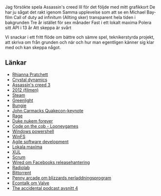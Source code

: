 Jag försökte spela Assassin's creed III för det följde med mitt grafikkort
De har ju sågat det rakt igenom
Samma upplevelse som att se en Michael Bay-film
Call of duty ad infinitum
(Allting sker) transparent hela tiden i bakgrunden
Tre år istället för sex månader
Fast i ett lokalt maxima
Polera sitt API i 13 år
Att skeppa är svårt

Vi snackar i ett fritt flöde om bättre och sämre spel, teknikerstyrda projekt, att skriva om från grunden och när och hur man egentligen känner sig klar med och kan skeppa något.

## Länkar ##
* [Rhianna Pratchett](http://en.wikipedia.org/wiki/Rhianna_Pratchett)
* [Crystal dynamics](http://en.wikipedia.org/wiki/Crystal_Dynamics)
* [Assassin's creed 3](http://en.wikipedia.org/wiki/Assassin%27s_Creed_III)
* [2012 (filmen)](http://www.rottentomatoes.com/m/2012/)
* [Steam](http://store.steampowered.com)
* [Greenlight](http://steamcommunity.com/greenlight/)
* [Bungie](http://www.bungie.net)
* [John Carmacks Quakecon-keynote]()
* [Rage](http://www.rage.com)
* [Duke nukem forever](http://en.wikipedia.org/wiki/Duke_Nukem_Forever)
* [Code on the cob - Looneygames](http://www.loonygames.com/content/1.33/cotc/)
* [Windows powershell](http://en.wikipedia.org/wiki/PowerShell)
* [WinFS](http://en.wikipedia.org/wiki/WinFS)
* [Agile software development](http://en.wikipedia.org/wiki/Agile_software_development)
* [Lokala maxima](http://en.wikipedia.org/wiki/Local_maximum)
* [XUL](http://en.wikipedia.org/wiki/Xul)
* [Scrum](http://www.scrum.org)
* [Wired om Facebooks releasehantering]()
* [Radiolab](http://radiolab.org)
* [Bittorrent](http://en.wikipedia.org/wiki/BitTorrent)
* [Penny arcade om blizzards nerladdningsprogram](http://www.penny-arcade.com/comic/2006/06/21)
* [Econtalk om Valve](http://www.econtalk.org/archives/2013/02/varoufakis_on_v.html)
* [The accidental podcast avsnitt 4](http://atp.fm/episodes/4-the-bridges)